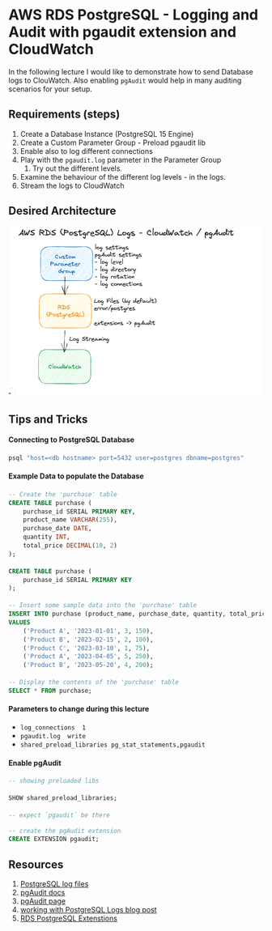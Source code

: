 # AWS RDS PostgreSQL - Logging and Audit with pgaudit extension and CloudWatch
In the following lecture I would like to demonstrate how to send Database logs to ClouWatch. Also enabling `pgAudit` would help in many auditing scenarios for your setup.

## Requirements (steps)
1. Create a Database Instance (PostgreSQL 15 Engine)
1. Create a Custom Parameter Group - Preload pgaudit lib
1. Enable also to log different connections
1. Play with the `pgaudit.log` parameter in the Parameter Group
    1. Try out the different levels.
1. Examine the behaviour of the different log levels - in the logs.
1. Stream the logs to  CloudWatch

## Desired Architecture
![DA](./rds-postgres-logs-pgaudit-01.png)

## Tips and Tricks
#### Connecting to PostgreSQL Database
```sh
psql "host=<db hostname> port=5432 user=postgres dbname=postgres"
```

#### Example Data to populate the Database
```sql
-- Create the 'purchase' table
CREATE TABLE purchase (
    purchase_id SERIAL PRIMARY KEY,
    product_name VARCHAR(255),
    purchase_date DATE,
    quantity INT,
    total_price DECIMAL(10, 2)
);

CREATE TABLE purchase (
    purchase_id SERIAL PRIMARY KEY
);

-- Insert some sample data into the 'purchase' table
INSERT INTO purchase (product_name, purchase_date, quantity, total_price)
VALUES
    ('Product A', '2023-01-01', 3, 150),
    ('Product B', '2023-02-15', 2, 100),
    ('Product C', '2023-03-10', 1, 75),
    ('Product A', '2023-04-05', 5, 250),
    ('Product B', '2023-05-20', 4, 200);

-- Display the contents of the 'purchase' table
SELECT * FROM purchase;
```

#### Parameters to change during this lecture
- `log_connections	1`
- `pgaudit.log	write`
- `shared_preload_libraries	pg_stat_statements,pgaudit`

#### Enable pgAudit
```sql
-- showing preloaded libs

SHOW shared_preload_libraries;

-- expect `pgaudit` be there
```

```sql
-- create the pgAudit extension
CREATE EXTENSION pgaudit;
```


## Resources
1. [PostgreSQL log files](https://docs.aws.amazon.com/AmazonRDS/latest/UserGuide/USER_LogAccess.Concepts.PostgreSQL.html#USER_LogAccess.Concepts.PostgreSQL.PublishtoCloudWatchLogs)
1. [pgAudit docs](https://github.com/pgaudit/pgaudit/blob/master/README.md)
1. [pgAudit page](https://www.pgaudit.org/#section_three)
1. [working with PostgreSQL Logs blog post](https://aws.amazon.com/blogs/database/working-with-rds-and-aurora-postgresql-logs-part-1/)
1. [RDS PostgreSQL Extenstions](https://docs.aws.amazon.com/AmazonRDS/latest/UserGuide/Appendix.PostgreSQL.CommonDBATasks.Extensions.html#Appendix.PostgreSQL.CommonDBATasks.pgaudit)
